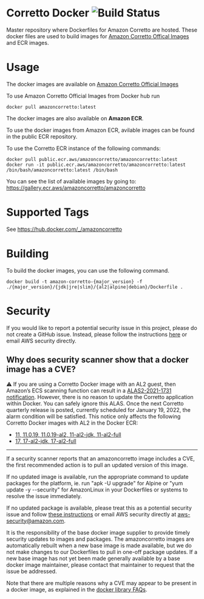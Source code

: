 # Corretto Docker ![Build Status](https://github.com/corretto/corretto-docker/workflows/Verify%20Docker%20Images/badge.svg)

Master repository where Dockerfiles for Amazon Corretto are hosted. These docker files are used to build images for [Amazon Corretto Offical Images](https://hub.docker.com/_/amazoncorretto) and ECR images.

# Usage

The docker images are available on [Amazon Corretto Official Images](https://hub.docker.com/_/amazoncorretto)

To use Amazon Corretto Official Images from Docker hub run
```
docker pull amazoncorretto:latest
```

The docker images are also available on **Amazon ECR**.

To use the docker images from Amazon ECR, avilable images can be found in the public ECR repository. 

To use the Corretto ECR instance of the following commands:

```
docker pull public.ecr.aws/amazoncorretto/amazoncorretto:latest
docker run -it public.ecr.aws/amazoncorretto/amazoncorretto:latest /bin/bash/amazoncorretto:latest /bin/bash
```

You can see the list of available images by going to:
https://gallery.ecr.aws/amazoncorretto/amazoncorretto



# Supported Tags

See https://hub.docker.com/_/amazoncorretto


# Building
To build the docker images, you can use the following command.

```
docker build -t amazon-corretto-{major_version} -f ./{major_version}/{jdk|jre|slim}/{al2|alpine|debian}/Dockerfile .
```

# Security
If you would like to report a potential security issue in this project, please do not create a GitHub issue. Instead,
please follow the instructions [here](https://aws.amazon.com/security/vulnerability-reporting/ ) or email
AWS security directly.

## Why does security scanner show that a docker image has a CVE?

:warning: If you are using a Corretto Docker image with an AL2 guest, then Amazon’s ECS scanning function can result in a [ALAS2-2021-1731 notification](https://alas.aws.amazon.com/AL2/ALAS-2021-1731.html). However, there is no reason to update the Corretto application within Docker. You can safely ignore this ALAS. Once the next Corretto quarterly release is posted, currently scheduled for January 19, 2022, the alarm condition will be satisfied.
This notice only affects the following Corretto Docker images with AL2 in the Docker ECR:
  
* [11, 11.0.19, 11.0.19-al2, 11-al2-jdk, 11-al2-full](https://hub.docker.com/_/amazoncorretto)
* [17, 17-al2-jdk, 17-al2-full](https://hub.docker.com/_/amazoncorretto)

---

If a security scanner reports that an amazoncorretto image includes a CVE, the first recommended action is to pull an updated version of this image.

If no updated image is available, run the appropriate command to update packages for the platform, ie. run "apk -U upgrade" for Alpine or "yum update -y --security" for AmazonLinux in your Dockerfiles or systems to resolve the issue immediately.

If no updated package is available, please treat this as a potential security issue and follow [these instructions](https://aws.amazon.com/security/vulnerability-reporting/) or email AWS security directly at [aws-security@amazon.com](mailto:aws-security@amazon.com).

It is the responsibility of the base docker image supplier to provide timely security updates to images and packages. The amazoncorretto images are automatically rebuilt when a new base image is made available, but we do not make changes to our Dockerfiles to pull in one-off package updates.  If a new base image has not yet been made generally available by a base docker image maintainer, please contact that maintainer to request that the issue be addressed.

Note that there are multiple reasons why a CVE may appear to be present in a docker image, as explained in the [docker library FAQs](https://github.com/docker-library/faq/tree/73f10b0daf2fb8e7b38efaccc0e90b3510919d51#why-does-my-security-scanner-show-that-an-image-has-cves).
